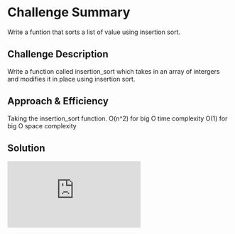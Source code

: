 # Challenge Summary
Write a funtion that sorts a list of value using insertion sort.

## Challenge Description
Write a function called insertion_sort which takes in an array of intergers and modifies it in place using insertion sort.

## Approach & Efficiency
Taking the insertion_sort function.
O(n^2) for big O time complexity
O(1) for big O space complexity

## Solution
![BLOG](https://github.com/masonrybits/python-data-structures-and-algorithms/blob/master/challenges/insert_sort/BLOG.md)
